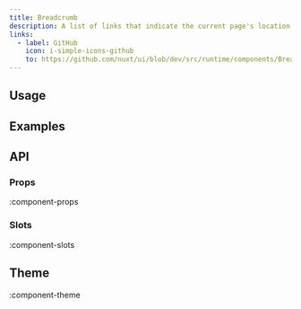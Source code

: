 ```yaml
---
title: Breadcrumb
description: A list of links that indicate the current page's location within a navigational hierarchy.
links:
  - label: GitHub
    icon: i-simple-icons-github
    to: https://github.com/nuxt/ui/blob/dev/src/runtime/components/Breadcrumb.vue
---
```


## Usage

## Examples

## API

### Props

:component-props

### Slots

:component-slots

## Theme

:component-theme
